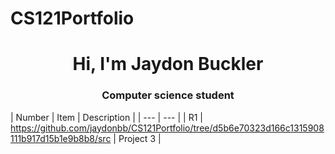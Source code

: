 # CS121Portfolio
<h1 align="center"> Hi, I'm Jaydon Buckler</h1>
<h3 align="center"> Computer science student </h3>


| Number | Item | Description |
| --- | --- |
| R1 | https://github.com/jaydonbb/CS121Portfolio/tree/d5b6e70323d166c1315908111b917d15b1e9b8b8/src | Project 3 |
